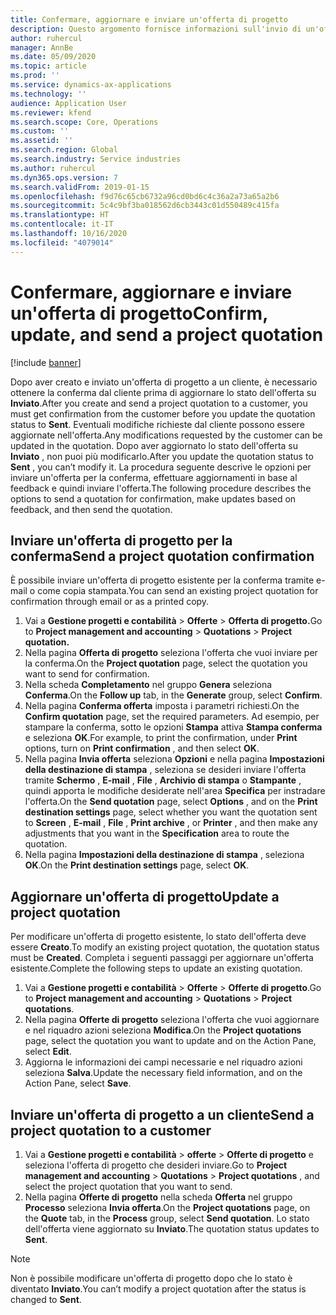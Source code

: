 ```yaml
---
title: Confermare, aggiornare e inviare un'offerta di progetto
description: Questo argomento fornisce informazioni sull'invio di un'offerta al cliente per la conferma, la modifica in base al feedback e quindi il nuovo invio dell'offerta.
author: ruhercul
manager: AnnBe
ms.date: 05/09/2020
ms.topic: article
ms.prod: ''
ms.service: dynamics-ax-applications
ms.technology: ''
audience: Application User
ms.reviewer: kfend
ms.search.scope: Core, Operations
ms.custom: ''
ms.assetid: ''
ms.search.region: Global
ms.search.industry: Service industries
ms.author: ruhercul
ms.dyn365.ops.version: 7
ms.search.validFrom: 2019-01-15
ms.openlocfilehash: f9d76c65cb6732a96cd0bd6c4c36a2a73a65a2b6
ms.sourcegitcommit: 5c4c9bf3ba018562d6cb3443c01d550489c415fa
ms.translationtype: HT
ms.contentlocale: it-IT
ms.lasthandoff: 10/16/2020
ms.locfileid: "4079014"
---
```

# <a name="confirm-update-and-send-a-project-quotation"></a><span data-ttu-id="afac9-103">Confermare, aggiornare e inviare un'offerta di progetto</span><span class="sxs-lookup"><span data-stu-id="afac9-103">Confirm, update, and send a project quotation</span></span>

[!include [banner](../includes/banner.md)]

<span data-ttu-id="afac9-104">Dopo aver creato e inviato un'offerta di progetto a un cliente, è necessario ottenere la conferma dal cliente prima di aggiornare lo stato dell'offerta su **Inviato**.</span><span class="sxs-lookup"><span data-stu-id="afac9-104">After you create and send a project quotation to a customer, you must get confirmation from the customer before you update the quotation status to **Sent**.</span></span> <span data-ttu-id="afac9-105">Eventuali modifiche richieste dal cliente possono essere aggiornate nell'offerta.</span><span class="sxs-lookup"><span data-stu-id="afac9-105">Any modifications requested by the customer can be updated in the quotation.</span></span> <span data-ttu-id="afac9-106">Dopo aver aggiornato lo stato dell'offerta su **Inviato** , non puoi più modificarlo.</span><span class="sxs-lookup"><span data-stu-id="afac9-106">After you update the quotation status to **Sent** , you can’t modify it.</span></span> <span data-ttu-id="afac9-107">La procedura seguente descrive le opzioni per inviare un'offerta per la conferma, effettuare aggiornamenti in base al feedback e quindi inviare l'offerta.</span><span class="sxs-lookup"><span data-stu-id="afac9-107">The following procedure describes the options to send a quotation for confirmation, make updates based on feedback, and then send the quotation.</span></span>

## <a name="send-a-project-quotation-confirmation"></a><span data-ttu-id="afac9-108">Inviare un'offerta di progetto per la conferma</span><span class="sxs-lookup"><span data-stu-id="afac9-108">Send a project quotation confirmation</span></span>  

<span data-ttu-id="afac9-109">È possibile inviare un'offerta di progetto esistente per la conferma tramite e-mail o come copia stampata.</span><span class="sxs-lookup"><span data-stu-id="afac9-109">You can send an existing project quotation for confirmation through email or as a printed copy.</span></span> 

1. <span data-ttu-id="afac9-110">Vai a **Gestione progetti e contabilità** > **Offerte** > **Offerta di progetto.**</span><span class="sxs-lookup"><span data-stu-id="afac9-110">Go to **Project management and accounting** > **Quotations** > **Project quotation.**</span></span> 
2. <span data-ttu-id="afac9-111">Nella pagina **Offerta di progetto** seleziona l'offerta che vuoi inviare per la conferma.</span><span class="sxs-lookup"><span data-stu-id="afac9-111">On the **Project quotation** page, select the quotation you want to send for confirmation.</span></span> 
3. <span data-ttu-id="afac9-112">Nella scheda **Completamento** nel gruppo **Genera** seleziona **Conferma**.</span><span class="sxs-lookup"><span data-stu-id="afac9-112">On the **Follow up** tab, in the **Generate** group, select **Confirm**.</span></span> 
4. <span data-ttu-id="afac9-113">Nella pagina **Conferma offerta** imposta i parametri richiesti.</span><span class="sxs-lookup"><span data-stu-id="afac9-113">On the **Confirm quotation** page, set the required parameters.</span></span> <span data-ttu-id="afac9-114">Ad esempio, per stampare la conferma, sotto le opzioni **Stampa** attiva **Stampa conferma** e seleziona **OK**.</span><span class="sxs-lookup"><span data-stu-id="afac9-114">For example, to print the confirmation, under **Print** options, turn on **Print confirmation** , and then select **OK**.</span></span>
5. <span data-ttu-id="afac9-115">Nella pagina **Invia offerta** seleziona **Opzioni** e nella pagina **Impostazioni della destinazione di stampa** , seleziona se desideri inviare l'offerta tramite **Schermo** , **E-mail** , **File** , **Archivio di stampa** o **Stampante** , quindi apporta le modifiche desiderate nell'area **Specifica** per instradare l'offerta.</span><span class="sxs-lookup"><span data-stu-id="afac9-115">On the **Send quotation** page, select **Options** , and on the **Print destination settings** page, select whether you want the quotation sent to **Screen** , **E-mail** , **File** , **Print archive** , or **Printer** , and then make any adjustments that you want in the **Specification** area to route the quotation.</span></span>
6. <span data-ttu-id="afac9-116">Nella pagina **Impostazioni della destinazione di stampa** , seleziona **OK**.</span><span class="sxs-lookup"><span data-stu-id="afac9-116">On the **Print destination settings** page, select **OK**.</span></span>  

## <a name="update-a-project-quotation"></a><span data-ttu-id="afac9-117">Aggiornare un'offerta di progetto</span><span class="sxs-lookup"><span data-stu-id="afac9-117">Update a project quotation</span></span>

<span data-ttu-id="afac9-118">Per modificare un'offerta di progetto esistente, lo stato dell'offerta deve essere **Creato**.</span><span class="sxs-lookup"><span data-stu-id="afac9-118">To modify an existing project quotation, the quotation status must be **Created**.</span></span> <span data-ttu-id="afac9-119">Completa i seguenti passaggi per aggiornare un'offerta esistente.</span><span class="sxs-lookup"><span data-stu-id="afac9-119">Complete the following steps to update an existing quotation.</span></span> 

1. <span data-ttu-id="afac9-120">Vai a **Gestione progetti e contabilità** > **Offerte** > **Offerte di progetto**.</span><span class="sxs-lookup"><span data-stu-id="afac9-120">Go to **Project management and accounting** > **Quotations** > **Project quotations**.</span></span>
2. <span data-ttu-id="afac9-121">Nella pagina **Offerte di progetto** seleziona l'offerta che vuoi aggiornare e nel riquadro azioni seleziona **Modifica**.</span><span class="sxs-lookup"><span data-stu-id="afac9-121">On the **Project quotations** page, select the quotation you want to update and on the Action Pane, select **Edit**.</span></span>
3. <span data-ttu-id="afac9-122">Aggiorna le informazioni dei campi necessarie e nel riquadro azioni seleziona **Salva**.</span><span class="sxs-lookup"><span data-stu-id="afac9-122">Update the necessary field information, and on the Action Pane, select **Save**.</span></span>  

## <a name="send-a-project-quotation-to-a-customer"></a><span data-ttu-id="afac9-123">Inviare un'offerta di progetto a un cliente</span><span class="sxs-lookup"><span data-stu-id="afac9-123">Send a project quotation to a customer</span></span> 

1. <span data-ttu-id="afac9-124">Vai a **Gestione progetti e contabilità** > **offerte** > **Offerte di progetto** e seleziona l'offerta di progetto che desideri inviare.</span><span class="sxs-lookup"><span data-stu-id="afac9-124">Go to **Project management and accounting** > **Quotations** > **Project quotations** , and select the project quotation that you want to send.</span></span>
2. <span data-ttu-id="afac9-125">Nella pagina **Offerte di progetto** nella scheda **Offerta** nel gruppo **Processo** seleziona **Invia offerta**.</span><span class="sxs-lookup"><span data-stu-id="afac9-125">On the **Project quotations** page, on the **Quote** tab, in the **Process** group, select **Send quotation**.</span></span> <span data-ttu-id="afac9-126">Lo stato dell'offerta viene aggiornato su **Inviato**.</span><span class="sxs-lookup"><span data-stu-id="afac9-126">The quotation status updates to **Sent**.</span></span>

> [!NOTE]
> <span data-ttu-id="afac9-127">Non è possibile modificare un'offerta di progetto dopo che lo stato è diventato **Inviato**.</span><span class="sxs-lookup"><span data-stu-id="afac9-127">You can’t modify a project quotation after the status is changed to **Sent**.</span></span>
